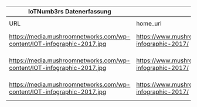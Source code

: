 |IoTNumb3rs Datenerfassung|||||||||||
| ---- | ---- | ---- | ---- | ---- | ---- | ---- | ---- | ---- | ---- | ---- |
||||||||||||
|URL|home_url|filename|device_class|device_count|market_class|market_volume|prognosis_year|publication_year|authorship_class|Dropbox folder|
|https://media.mushroomnetworks.com/wp-content/IOT-infographic-2017.jpg|https://www.mushroomnetworks.com/infographics/iot-infographic-2017/|file3_IOT-infographic-2017.jpg|generic IoT|34800000000|||2018|2017|company|marielledemuth/20181105-2100|
|https://media.mushroomnetworks.com/wp-content/IOT-infographic-2017.jpg|https://www.mushroomnetworks.com/infographics/iot-infographic-2017/|file3_IOT-infographic-2017.jpg||42100000000|||2019|2017|company|marielledemuth/20181105-2100|
|https://media.mushroomnetworks.com/wp-content/IOT-infographic-2017.jpg|https://www.mushroomnetworks.com/infographics/iot-infographic-2017/|file3_IOT-infographic-2017.jpg||50100000000|||2020|2017|company|marielledemuth/20181105-2100|
